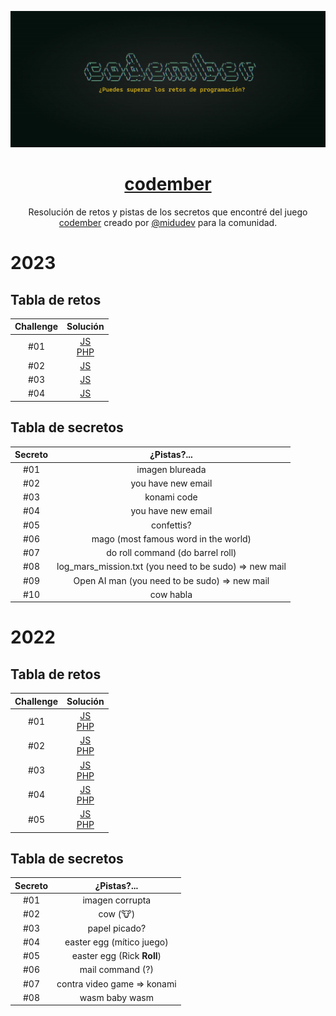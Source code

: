 <div align="center">

![Codember](./images/codember.webp)

# [codember](https://codember.dev)

Resolución de retos y pistas de los secretos que encontré del juego [codember](https://codember.dev/) creado por [@midudev](https://github.com/midudev/) para la comunidad.

</div>

# 2023

## Tabla de retos

| Challenge |                                   Solución                                   |
| :-------: | :--------------------------------------------------------------------------: |
|    #01    | [JS](2023/challenge01/js/index.js)<br/>[PHP](2023/challenge01/php/index.php) |
|    #02    | [JS](2023/challenge02/js/index.js) |
|    #03    | [JS](2023/challenge03/js/index.js) |
|    #04    | [JS](2023/challenge04/js/index.js) |

## Tabla de secretos

| Secreto |   ¿Pistas?...      |
| :-----: | :----------------: |
|   #01   | imagen blureada    |
|   #02   | you have new email |
|   #03   | konami code        |
|   #04   | you have new email |
|   #05   | confettis?         |
|   #06   | mago (most famous word in the world) |
|   #07   |  do roll command (do barrel roll) |
|   #08   |  log_mars_mission.txt (you need to be sudo) => new mail |
|   #09   |  Open AI man (you need to be sudo) => new mail |
|   #10   |  cow habla |

# 2022

## Tabla de retos

| Challenge |                                   Solución                                   |
| :-------: | :--------------------------------------------------------------------------: |
|    #01    | [JS](2022/challenge01/js/index.js)<br/>[PHP](2022/challenge01/php/index.php) |
|    #02    | [JS](2022/challenge02/js/index.js)<br/>[PHP](2022/challenge02/php/index.php) |
|    #03    | [JS](2022/challenge03/js/index.js)<br/>[PHP](2022/challenge03/php/index.php) |
|    #04    | [JS](2022/challenge04/js/index.js)<br/>[PHP](2022/challenge04/php/index.php) |
|    #05    | [JS](2022/challenge05/js/index.js)<br/>[PHP](2022/challenge05/php/index.php) |

## Tabla de secretos

| Secreto |         ¿Pistas?...         |
| :-----: | :-------------------------: |
|   #01   |       imagen corrupta       |
|   #02   |          cow (🐮)           |
|   #03   |        papel picado?        |
|   #04   |  easter egg (mítico juego)  |
|   #05   | easter egg (Rick **Roll**)  |
|   #06   |      mail command (?)       |
|   #07   | contra video game => konami |
|   #08   |       wasm baby wasm        |
